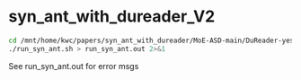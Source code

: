 # syn_ant_with_dureader_V2


```sh
cd /mnt/home/kwc/papers/syn_ant_with_dureader/MoE-ASD-main/DuReader-yesno_for_syn_ant
./run_syn_ant.sh > run_syn_ant.out 2>&1
```

See run_syn_ant.out for error msgs
